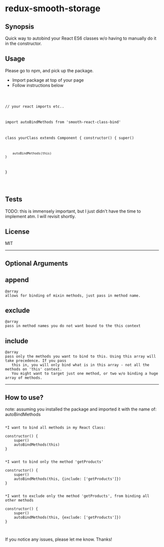 # redux-smooth-storage

## Synopsis

Quick way to autobind your React ES6 classes w/o having to manually do it in the constructor.

## Usage
Please go to npm, and pick up the package.
<ul>
    <li> Import package at top of your page
    <li> Follow instructions below
</ul>
<pre><code>

// your react imports etc..

import autoBindMethods     from 'smooth-react-class-bind'

class yourClass extends Component {
    constructor() {
        super()

        autoBindMethods(this)
    }
}

</code></pre>

## Tests
TODO: this is immensely important, but I just didn't have the time to implement atm.
I will revisit shortly.

## License
MIT

--------------------------------------------------------------------------------------------
## Optional Arguments

## append
    @array
    allows for binding of mixin methods, just pass in method name.
   
## exclude
    @array
    pass in method names you do not want bound to the this context


## include
    @array
    pass only the methods you want to bind to this. Using this array will take precedence. If you pass
       this in, you will only bind what is in this array - not all the methods on 'this' context.
       You might want to target just one method, or two w/o binding a huge array of methods.
--------------------------------------------------------------------------------------------
## How to use?

 note: assuming you installed the package and imported it with the name of: autoBindMethods
<pre><code>
*I want to bind all methods in my React Class:

constructor() {
    super()
    autoBindMethods(this)
}


*I want to bind only the method 'getProducts'

constructor() {
    super()
    autoBindMethods(this, {include: ['getProducts']})
}


*I want to exclude only the method 'getProducts', from binding all other methods

constructor() {
    super()
    autoBindMethods(this, {exclude: ['getProducts']})
}


</code></pre>

If you notice any issues, please let me know. Thanks!


    

